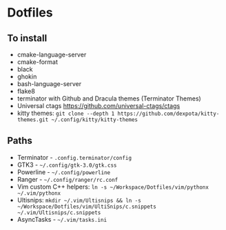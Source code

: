 # Dotfiles

## To install

* cmake-language-server
* cmake-format
* black
* ghokin
* bash-language-server
* flake8
* terminator with Github and Dracula themes (Terminator Themes)
* Universal ctags https://github.com/universal-ctags/ctags
* kitty themes: `git clone --depth 1 https://github.com/dexpota/kitty-themes.git ~/.config/kitty/kitty-themes`

## Paths

* Terminator - `.config.terminator/config`
* GTK3 - `~/.config/gtk-3.0/gtk.css`
* Powerline - `~/.config/powerline`
* Ranger - `~/.config/ranger/rc.conf`
* Vim custom C++ helpers: `ln -s ~/Workspace/Dotfiles/vim/pythonx ~/.vim/pythonx`
* Ultisnips: `mkdir ~/.vim/Ultisnips && ln -s ~/Workspace/Dotfiles/vim/UltiSnips/c.snippets ~/.vim/Ultisnips/c.snippets`
* AsyncTasks - `~/.vim/tasks.ini`
